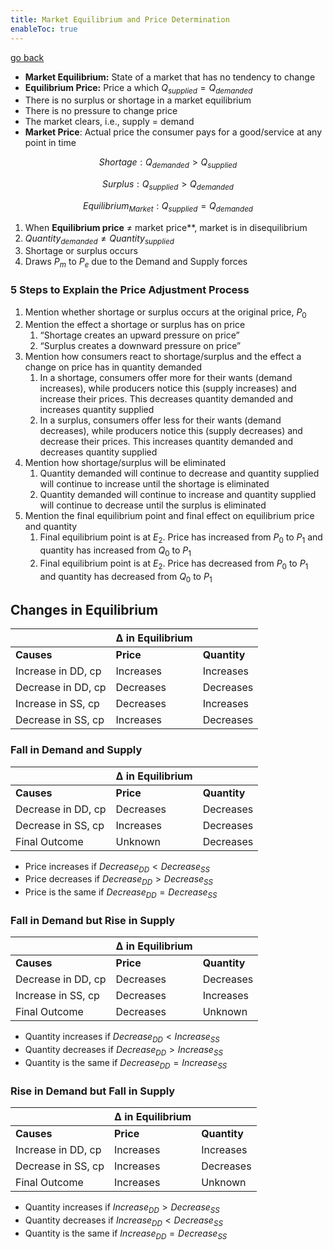 ```yaml
---
title: Market Equilibrium and Price Determination
enableToc: true
---
```


[go back](11Subjects/11Economics.md)

-   ********Market Equilibrium:******** State of a market that has no tendency to change
-   ******Equilibrium Price:****** Price a which $Q_{supplied}=Q_{demanded}$
-   There is no surplus or shortage in a market equilibrium
-   There is no pressure to change price
-   The market clears, i.e., supply = demand
-   ************************Market Price************************: Actual price the consumer pays for a good/service at any point in time

$$ Shortage: Q_{demanded}>Q_{supplied} $$

$$ Surplus: Q_{supplied}>Q_{demanded} $$

$$ Equilibrium_{Market}: Q_{supplied}=Q_{demanded} $$

1.  When **Equilibrium price** $≠$ market price**, market is in disequilibrium
2.  $Quantity_{demanded}≠Quantity_{supplied}$
3.  Shortage or surplus occurs
4.  Draws $P_m$ to $P_e$ due to the Demand and Supply forces

### 5 Steps to Explain the Price Adjustment Process

1.  Mention whether shortage or surplus occurs at the original price, $P_0$
2.  Mention the effect a shortage or surplus has on price
    1.  “Shortage creates an upward pressure on price”
    2.  “Surplus creates a downward pressure on price”
3.  Mention how consumers react to shortage/surplus and the effect a change on price has in quantity demanded
    1.  In a shortage, consumers offer more for their wants (demand increases), while producers notice this (supply increases) and increase their prices. This decreases quantity demanded and increases quantity supplied
    2.  In a surplus, consumers offer less for their wants (demand decreases), while producers notice this (supply decreases) and decrease their prices. This increases quantity demanded and decreases quantity supplied
4.  Mention how shortage/surplus will be eliminated
    1.  Quantity demanded will continue to decrease and quantity supplied will continue to increase until the shortage is eliminated
    2.  Quantity demanded will continue to increase and quantity supplied will continue to decrease until the surplus is eliminated
5.  Mention the final equilibrium point and final effect on equilibrium price and quantity
    1.  Final equilibrium point is at $E_2$. Price has increased from $P_0$ to $P_1$ and quantity has increased from $Q_0$ to $P_1$
    2.  Final equilibrium point is at $E_2$. Price has decreased from $P_0$ to $P_1$ and quantity has decreased from $Q_0$ to $P_1$

## Changes in Equilibrium
|                    | Δ in Equilibrium |              |
| ------------------ | ---------------- | ------------ |
| **Causes**         | **Price**        | **Quantity** |
| Increase in DD, cp | Increases        | Increases    |
| Decrease in DD, cp | Decreases        | Decreases    |
| Increase in SS, cp | Decreases        | Increases    |
| Decrease in SS, cp | Increases        | Decreases             |

### Fall in Demand and Supply

|                    | Δ in Equilibrium |              |
| ------------------ | ---------------- | ------------ |
| **Causes**         | **Price**        | **Quantity** |
| Decrease in DD, cp | Decreases        | Decreases    |
| Decrease in SS, cp | Increases        | Decreases    |
| Final Outcome      | Unknown          | Decreases    |

-   Price increases if $Decrease_{DD}<Decrease_{SS}$
-   Price decreases if $Decrease_{DD}>Decrease_{SS}$
-   Price is the same if $Decrease_{DD}=Decrease_{SS}$

### Fall in Demand but Rise in Supply
|                    | Δ in Equilibrium |              |
| ------------------ | ---------------- | ------------ |
| **Causes**         | **Price**        | **Quantity** |
| Decrease in DD, cp | Decreases        | Decreases    |
| Increase in SS, cp | Decreases        | Increases    |
| Final Outcome      | Decreases        | Unknown      |

-   Quantity increases if $Decrease_{DD}<Increase_{SS}$
-   Quantity decreases if $Decrease_{DD}>Increase_{SS}$
-   Quantity is the same if $Decrease_{DD}=Increase_{SS}$

### Rise in Demand but Fall in Supply
|                    | Δ in Equilibrium |              |
| ------------------ | ---------------- | ------------ |
| **Causes**         | **Price**        | **Quantity** |
| Increase in DD, cp | Increases        | Increases    |
| Decrease in SS, cp | Increases        | Decreases    |
| Final Outcome      | Increases        | Unknown      |

-   Quantity increases if $Increase_{DD}>Decrease_{SS}$
-   Quantity decreases if $Increase_{DD}<Decrease_{SS}$
-   Quantity is the same if $Increase_{DD}=Decrease_{SS}$
